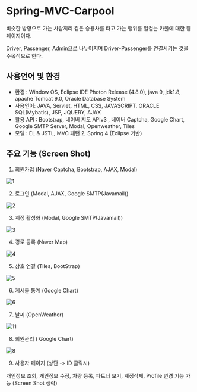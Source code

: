 # Spring-MVC-Carpool

비슷한 방향으로 가는 사람끼리 같은 승용차를 타고 가는 행위를 일컫는 카풀에 대한 웹페이지이다.

Driver, Passenger, Admin으로 나누어지며 Driver-Passenger를 연결시키는 것을 주목적으로 한다.

## 사용언어 및 환경 
* 환경 : Window OS, Eclipse IDE Photon Release (4.8.0), java 9, jdk1.8, apache Tomcat 9.0, Oracle Database System
* 사용언어: JAVA, Servlet, HTML, CSS, JAVASCRIPT, ORACLE SQL(Mybatis), JSP, JQUERY, AJAX
* 활용 API :  Bootstrap, 네이버 지도 APIv3 , 네이버 Captcha, Google Chart, Google SMTP Server, Modal, Openweather, Tiles  
* 모델 : EL & JSTL, MVC 패턴 2, Spring 4 (Ecilpse 기반)

## 주요 기능 (Screen Shot)

1. 회원가입 (Naver Captcha, Bootstrap, AJAX, Modal)

![1](https://user-images.githubusercontent.com/38081451/50228502-77959380-03eb-11e9-97e7-6c99f89c44f6.png)

2. 로그인 (Modal, AJAX, Google SMTP(Javamail))

![2](https://user-images.githubusercontent.com/38081451/50228503-782e2a00-03eb-11e9-868a-c5f28af690f7.png)

3. 계정 활성화 (Modal, Google SMTP(Javamail))

![3](https://user-images.githubusercontent.com/38081451/50228504-782e2a00-03eb-11e9-9d7a-b034bd0425b5.png)

4. 경로 등록 (Naver Map)

![4](https://user-images.githubusercontent.com/38081451/50228506-78c6c080-03eb-11e9-8cee-2b715138aa48.png)

5. 상호 연결 (Tiles, BootStrap)

![5](https://user-images.githubusercontent.com/38081451/50228507-78c6c080-03eb-11e9-934b-5a60c7c16853.png)

6. 게시물 통계 (Google Chart)

![6](https://user-images.githubusercontent.com/38081451/50228508-78c6c080-03eb-11e9-91d2-e2212be3fe41.png)

7. 날씨 (OpenWeather)

![11](https://user-images.githubusercontent.com/38081451/50229831-8f224b80-03ee-11e9-94b3-37be02b3076b.png)

8. 회원관리 ( Google Chart)

![8](https://user-images.githubusercontent.com/38081451/50228509-795f5700-03eb-11e9-87af-e7dc15e67b83.png)


9. 사용자 페이지 (상단 -> ID 클릭시)

개인정보 조회, 개인정보 수정, 차량 등록, 파트너 보기, 계정삭제, Profile 변경 기능 가능 (Screen Shot 생략) 

